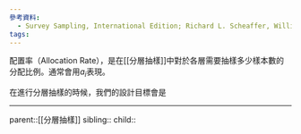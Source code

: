 ```yaml
---
參考資料:
  - Survey Sampling, International Edition; Richard L. Scheaffer, William Mendenhall. III
tags:
---
```

配置率（Allocation Rate），是在[[分層抽樣]]中對於各層需要抽樣多少樣本數的分配比例。通常會用$a_i$表現。

在進行分層抽樣的時候，我們的設計目標會是
- - -
parent::[[分層抽樣]]
sibling::
child::